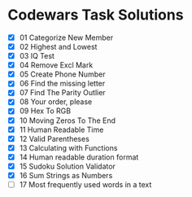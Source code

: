# Codewars Task Solutions

- [X] 01 Categorize New Member
- [X] 02 Highest and Lowest
- [X] 03 IQ Test
- [X] 04 Remove Excl Mark
- [X] 05 Create Phone Number
- [X] 06 Find the missing letter
- [X] 07 Find The Parity Outlier
- [X] 08 Your order, please
- [X] 09 Hex To RGB
- [X] 10 Moving Zeros To The End
- [X] 11 Human Readable Time
- [X] 12 Valid Parentheses
- [X] 13 Calculating with Functions
- [X] 14 Human readable duration format
- [X] 15 Sudoku Solution Validator
- [X] 16 Sum Strings as Numbers
- [ ] 17 Most frequently used words in a text